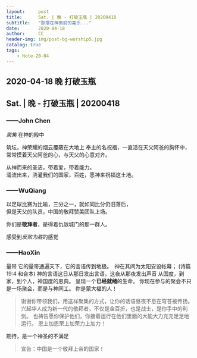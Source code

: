 ```yaml
---
layout:     post
title:      Sat. | 晚 - 打破玉瓶 | 20200418
subtitle:   "那摆在神面前的喜乐..."
date:       2020-04-18
author:     CC
header-img: img/post-bg-worship5.jpg
catalog: true
tags:
    - Note-20-04
---
```


## 2020-04-18 晚 打破玉瓶

## Sat. | 晚 - 打破玉瓶 | 20200418

### ——John Chen

*聚集*
在神的殿中

筑坛，神荣耀的烟云覆蔽在大地上
奉主的名祝福，一直活在天父阿爸的胸怀中，常常摸着天父阿爸的心，与天父的心意对齐。  

从神而来的圣洁，带着爱，带着能力。  
涌流出来，浇灌我们的国家，百姓，愿神来祝福这土地。

### ——WuQiang

以足球比赛为比喻，三分之一，就如同比分仍旧落后，  
但是天父的队员，中国的敬拜赞美团队上场。

你们是**敬拜者**，是得着仇敌城门的那一群人。

感受到*反败为胜*的感觉

### ——HaoXin

量带
它的量带通遍天下，它的言语传到地极。　神在其间为太阳安设帐幕； (诗篇 19:4 和合本)
神的言语这日从那日发出言语，这夜从那夜发出声音
从国度，到家，到个人，神国度的恩典。
呈现一个**已经就绪**的生命。
你现在参与的聚会不只是一场聚会，而是与神同工。
你是蒙大福的人！

> 谢谢你带领我们，用这样聚集的方式，让你的话语昼夜不息在穹苍被传扬。
> 兴起华人成为新一代的敬拜者，不仅是金百折，也是战士，是你手中的利剑。
> 也祷告愿你保护他们，你接着运行在他们里面的大能大力充充足足地运行。
> 恩上加恩荣上加荣力上加力！

期待，是一个神圣的不满足
> 宣告：中国是一个敬拜上帝的国家！
